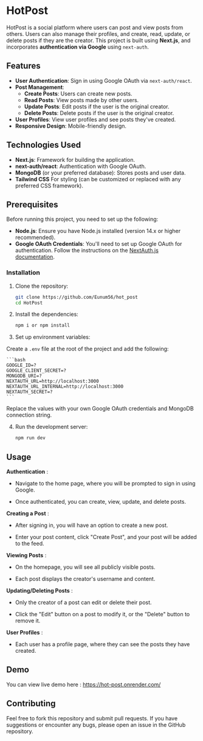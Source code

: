# HotPost

HotPost is a social platform where users can post and view posts from others. Users can also manage their profiles, and create, read, update, or delete posts if they are the creator. This project is built using **Next.js**, and incorporates **authentication via Google** using `next-auth`.

## Features

- **User Authentication**: Sign in using Google OAuth via `next-auth/react`.
- **Post Management**:
  - **Create Posts**: Users can create new posts.
  - **Read Posts**: View posts made by other users.
  - **Update Posts**: Edit posts if the user is the original creator.
  - **Delete Posts**: Delete posts if the user is the original creator.
- **User Profiles**: View user profiles and see posts they've created.
- **Responsive Design**: Mobile-friendly design.

## Technologies Used

- **Next.js**: Framework for building the application.
- **next-auth/react**: Authentication with Google OAuth.
- **MongoDB** (or your preferred database): Stores posts and user data.
- **Tailwind CSS** For styling (can be customized or replaced with any preferred CSS framework).

## Prerequisites

Before running this project, you need to set up the following:

- **Node.js**: Ensure you have Node.js installed (version 14.x or higher recommended).
- **Google OAuth Credentials**: You'll need to set up Google OAuth for authentication. Follow the instructions on the [NextAuth.js documentation](https://next-auth.js.org/getting-started/introduction).

### Installation

1. Clone the repository:

   ```bash
   git clone https://github.com/Eunum56/hot_post
   cd HotPost
   ```

2. Install the dependencies:

   ```bash
   npm i or npm install
   ```

3. Set up environment variables:

Create a `.env` file at the root of the project and add the following:

    ```bash
    GOOGLE_ID=?
    GOOGLE_CLIENT_SECRET=?
    MONGODB_URI=?
    NEXTAUTH_URL=http://localhost:3000
    NEXTAUTH_URL_INTERNAL=http://localhost:3000
    NEXTAUTH_SECRET=?
    ```

Replace the values with your own Google OAuth credentials and MongoDB connection string.

4. Run the development server:

   ```bash
   npm run dev
   ```

## Usage

**Authentication** :

- Navigate to the home page, where you will be prompted to sign in using Google.

- Once authenticated, you can create, view, update, and delete posts.

**Creating a Post** :

- After signing in, you will have an option to create a new post.

- Enter your post content, click "Create Post", and your post will be added to the feed.

**Viewing Posts** :

- On the homepage, you will see all publicly visible posts.

- Each post displays the creator's username and content.

**Updating/Deleting Posts** :

- Only the creator of a post can edit or delete their post.

- Click the "Edit" button on a post to modify it, or the "Delete" button to remove it.

**User Profiles** :

- Each user has a profile page, where they can see the posts they have created.

## Demo

You can view live demo here : https://hot-post.onrender.com/

## Contributing

Feel free to fork this repository and submit pull requests. If you have suggestions or encounter any bugs, please open an issue in the GitHub repository.

